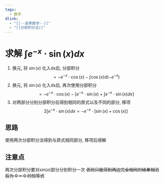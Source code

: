 ```yaml
---
tags:
  - 数学
dlink:
  - "[[--高等数学--]]"
  - "[[分部积分法]]"
---
```

# 求解 $\int e^{-x}\cdot \sin(x)dx$ 

1. 换元, 将 $\sin(x)$ 化入dx后, 分部积分
 $$=-e^{-x}\cdot \cos(x)-\int \cos(x)d(-e^{-x})$$
2. 换元, 将 $\sin(x)$ 化入dx后, 再次使用分部积分
$$
=-e^{-x}\cdot \cos(x)-\Big[e^{-x}\cdot \sin(x)+\int e^{-x}\cdot \sin(x)dx\Big]
$$
3. 对两部分分别分部积分后得到相同的原式以及不同的部分, 移项
$$
2\int e^{-x}\cdot \sin(x)dx=-e^{-x}\cdot\Big[\sin(x)+\cos(x)\Big]
$$

## 思路
使用两次分部积分法得到与原式相同部分, 移项后得解 

## 注意点
两次分部积分要对$sin(x)$部分分别积分一次
~~否则只能得到两边完全相同的结果相消后为 $0=0$ 的恒等式~~